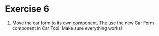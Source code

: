 # Exercise 6

1. Move the car form to its own component. The use the new Car Form component in Car Tool. Make sure everything works!